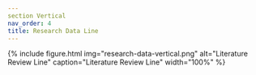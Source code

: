 ```yaml
---
section Vertical
nav_order: 4
title: Research Data Line
---
```


{% include figure.html img="research-data-vertical.png" alt="Literature Review Line" caption="Literature Review Line" width="100%" %}